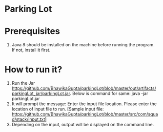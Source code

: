 # Parking Lot

# Prerequisites
  1. Java 8 should be installed on the machine before running the program. If not, install it first.

# How to run it?
  1. Run the Jar https://github.com/BhawikaGupta/parkingLot/blob/master/out/artifacts/parkingLot_jar/parkingLot.jar. Below is command for same:
     java -jar parkingLot.jar
  2. It will prompt the message: Enter the input file location. Please enter the location of input file to run. [Sample input file: https://github.com/BhawikaGupta/parkingLot/blob/master/src/com/squad/stack/input.txt]
  3. Depending on the input, output will be displayed on the command line.
